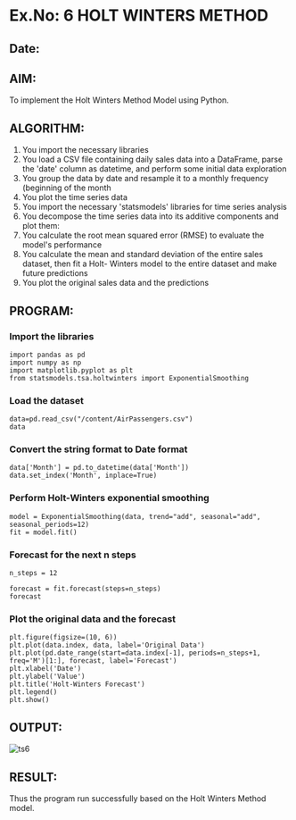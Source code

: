# Ex.No: 6               HOLT WINTERS METHOD
## Date: 

## AIM:
To implement the Holt Winters Method Model using Python.

## ALGORITHM:
1. You import the necessary libraries
2. You load a CSV file containing daily sales data into a DataFrame, parse the 'date' column as
datetime, and perform some initial data exploration
3. You group the data by date and resample it to a monthly frequency (beginning of the month
4. You plot the time series data
5. You import the necessary 'statsmodels' libraries for time series analysis
6. You decompose the time series data into its additive components and plot them:
7. You calculate the root mean squared error (RMSE) to evaluate the model's performance
8. You calculate the mean and standard deviation of the entire sales dataset, then fit a Holt-
Winters model to the entire dataset and make future predictions
9. You plot the original sales data and the predictions
   
## PROGRAM:

### Import the libraries
```
import pandas as pd
import numpy as np
import matplotlib.pyplot as plt
from statsmodels.tsa.holtwinters import ExponentialSmoothing
```
### Load the dataset
```
data=pd.read_csv("/content/AirPassengers.csv")
data
```
### Convert the string format to Date format
```
data['Month'] = pd.to_datetime(data['Month'])
data.set_index('Month', inplace=True)
```
### Perform Holt-Winters exponential smoothing
```
model = ExponentialSmoothing(data, trend="add", seasonal="add", seasonal_periods=12)
fit = model.fit()
```
### Forecast for the next n steps
```
n_steps = 12  

forecast = fit.forecast(steps=n_steps)
forecast
```
### Plot the original data and the forecast
```
plt.figure(figsize=(10, 6))
plt.plot(data.index, data, label='Original Data')
plt.plot(pd.date_range(start=data.index[-1], periods=n_steps+1, freq='M')[1:], forecast, label='Forecast')
plt.xlabel('Date')
plt.ylabel('Value')
plt.title('Holt-Winters Forecast')
plt.legend()
plt.show()
```

## OUTPUT:

![ts6](https://github.com/Ishu-Vasanth/TSA_EXP6/assets/94154614/d3212f4b-08dc-4d1e-bc48-2eebddce795e)

## RESULT:
Thus the program run successfully based on the Holt Winters Method model.
